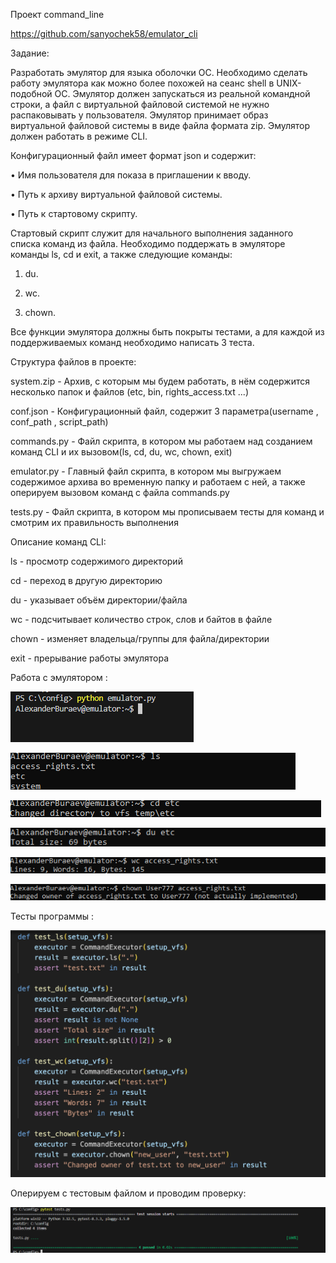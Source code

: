 Проект command_line


https://github.com/sanyochek58/emulator_cli


Задание:


Разработать эмулятор для языка оболочки ОС. Необходимо сделать работу
эмулятора как можно более похожей на сеанс shell в UNIX-подобной ОС.
Эмулятор должен запускаться из реальной командной строки, а файл с
виртуальной файловой системой не нужно распаковывать у пользователя.
Эмулятор принимает образ виртуальной файловой системы в виде файла формата
zip. Эмулятор должен работать в режиме CLI.


Конфигурационный файл имеет формат json и содержит:


• Имя пользователя для показа в приглашении к вводу.


• Путь к архиву виртуальной файловой системы.


• Путь к стартовому скрипту.


Стартовый скрипт служит для начального выполнения заданного списка
команд из файла.
Необходимо поддержать в эмуляторе команды ls, cd и exit, а также
следующие команды:


1. du.

   
2. wc.

 
3. chown.


Все функции эмулятора должны быть покрыты тестами, а для каждой из
поддерживаемых команд необходимо написать 3 теста.


Структура файлов в проекте:


system.zip - Архив, с которым мы будем работать, в нём содержится несколько папок и файлов (etc, bin, rights_access.txt ...)


conf.json - Конфигурационный файл, содержит 3 параметра(username , conf_path , script_path)


commands.py - Файл скрипта, в котором мы работаем над созданием команд CLI и их вызовом(ls, cd, du, wc, chown, exit)


emulator.py - Главный файл скрипта, в котором мы выгружаем содержимое архива во временную папку и работаем с ней, а также оперируем вызовом команд с файла commands.py


tests.py - Файл скрипта, в котором мы прописываем тесты для команд и смотрим их правильность выполнения


Описание команд CLI:


ls - просмотр содержимого директорий


cd - переход в другую директорию


du - указывает объём директории/файла


wc - подсчитывает количество строк, слов и байтов в файле


chown - изменяет владельца/группы для файла/директории


exit - прерывание работы эмулятора


Работа с эмулятором : 

![Image alt2](https://github.com/sanyochek58/emulator_cli/blob/main/pics/Snimok_ekrana_2024-10-31_025329.png)

![Image alt3](https://github.com/sanyochek58/emulator_cli/blob/main/pics/Snimok_ekrana_2024-10-31_031559.png)

![Image alt4](https://github.com/sanyochek58/emulator_cli/blob/main/pics/Snimok_ekrana_2024-10-31_031616.png)

![Image alt5](https://github.com/sanyochek58/emulator_cli/blob/main/pics/Snimok_ekrana_2024-10-31_031707.png)

![Image alt6](https://github.com/sanyochek58/emulator_cli/blob/main/pics/Snimok_ekrana_2024-10-31_031743.png)

![Image alt7](https://github.com/sanyochek58/emulator_cli/blob/main/pics/Snimok_ekrana_2024-10-31_031810.png)


Тесты программы :


![Image alt1](https://github.com/sanyochek58/emulator_cli/blob/main/pics/Снимок%20экрана%202024-10-31%20в%2011.40.18.png)


Оперируем с тестовым файлом и проводим проверку:


![Image alt8](https://github.com/sanyochek58/emulator_cli/blob/main/pics/Snimok_ekrana_2024-10-24_000532.png)






